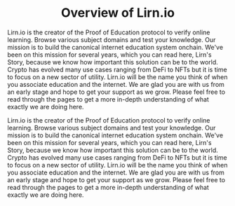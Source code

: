 # <h1 align="center"> Overview of Lirn.io </h1>

Lirn.io is the creator of the Proof of Education protocol to verify online learning. Browse various subject domains and test your knowledge. Our mission is to build the canonical internet education system onchain. We've been on this mission for several years, which you can read here, Lirn's Story, because we know how important this solution can be to the world. Crypto has evolved many use cases ranging from DeFi to NFTs but it is time to focus on a new sector of utility. Lirn.io will be the name you think of when you associate education and the internet. We are glad you are with us from an early stage and hope to get your support as we grow. Please feel free to read through the pages to get a more in-depth understanding of what exactly we are doing here.


Lirn.io is the creator of the Proof of Education protocol to verify online learning. Browse various subject domains and test your knowledge. Our mission is to build the canonical internet education system onchain. We've been on this mission for several years, which you can read here, Lirn's Story, because we know how important this solution can be to the world. Crypto has evolved many use cases ranging from DeFi to NFTs but it is time to focus on a new sector of utility. Lirn.io will be the name you think of when you associate education and the internet. We are glad you are with us from an early stage and hope to get your support as we grow. Please feel free to read through the pages to get a more in-depth understanding of what exactly we are doing here.

